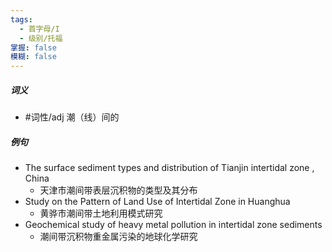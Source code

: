 ```yaml
---
tags:
  - 首字母/I
  - 级别/托福
掌握: false
模糊: false
---
```

##### 词义
- #词性/adj  潮（线）间的
##### 例句
- The surface sediment types and distribution of Tianjin intertidal zone , China
	- 天津市潮间带表层沉积物的类型及其分布
- Study on the Pattern of Land Use of Intertidal Zone in Huanghua
	- 黄骅市潮间带土地利用模式研究
- Geochemical study of heavy metal pollution in intertidal zone sediments
	- 潮间带沉积物重金属污染的地球化学研究
